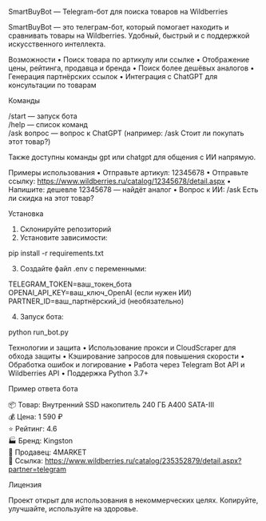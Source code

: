 SmartBuyBot — Telegram-бот для поиска товаров на Wildberries

SmartBuyBot — это телеграм-бот, который помогает находить и сравнивать товары на Wildberries. Удобный, быстрый и с поддержкой искусственного интеллекта.

Возможности
 • Поиск товара по артикулу или ссылке
 • Отображение цены, рейтинга, продавца и бренда
 • Поиск более дешёвых аналогов
 • Генерация партнёрских ссылок
 • Интеграция с ChatGPT для консультации по товарам

Команды

/start         — запуск бота  
/help          — список команд  
/ask вопрос    — вопрос к ChatGPT (например: /ask Стоит ли покупать этот товар?)  

Также доступны команды gpt или chatgpt для общения с ИИ напрямую.

Примеры использования
 • Отправьте артикул: 12345678
 • Отправьте ссылку: https://www.wildberries.ru/catalog/12345678/detail.aspx
 • Напишите: дешевле 12345678 — найдёт аналог
 • Вопрос к ИИ: /ask Есть ли скидка на этот товар?

Установка
 1. Склонируйте репозиторий
 2. Установите зависимости:

pip install -r requirements.txt  


3. Создайте файл .env с переменными:

TELEGRAM_TOKEN=ваш_токен_бота  
OPENAI_API_KEY=ваш_ключ_OpenAI (если нужен ИИ)  
PARTNER_ID=ваш_партнёрский_id (необязательно)  

4. Запуск бота:

python run_bot.py  

Технологии и защита
 • Использование прокси и CloudScraper для обхода защиты
 • Кэширование запросов для повышения скорости
 • Обработка ошибок и логирование
 • Работа через Telegram Bot API и Wildberries API
 • Поддержка Python 3.7+

Пример ответа бота

📦 Товар: Внутренний SSD накопитель 240 ГБ A400 SATA-III  
💰 Цена: 1 590 ₽  
⭐️ Рейтинг: 4.6  
🏭 Бренд: Kingston  
🏪 Продавец: 4MARKET  
🔗 Ссылка: https://www.wildberries.ru/catalog/235352879/detail.aspx?partner=telegram  

Лицензия

Проект открыт для использования в некоммерческих целях. Копируйте, улучшайте, используйте на здоровье.
